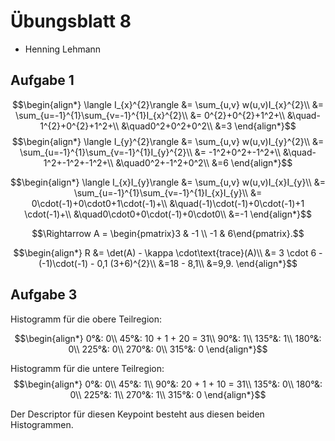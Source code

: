 # Übungsblatt 8
- Henning Lehmann

## Aufgabe 1

$$\begin{align*}
\langle I_{x}^{2}\rangle &= \sum_{u,v} w(u,v)I_{x}^{2}\\
&= \sum_{u=-1}^{1}\sum_{v=-1}^{1}I_{x}^{2}\\
&= 0^{2}+0^{2}+1^2+\\
&\quad-1^{2}+0^{2}+1^2+\\
&\quad0^2+0^2+0^2\\
&=3
\end{align*}$$
$$\begin{align*}
\langle I_{y}^{2}\rangle &= \sum_{u,v} w(u,v)I_{y}^{2}\\
&= \sum_{u=-1}^{1}\sum_{v=-1}^{1}I_{y}^{2}\\
&= -1^2+0^2+-1^2+\\
&\quad-1^2+-1^2+-1^2+\\
&\quad0^2+-1^2+0^2\\
&=6
\end{align*}$$

$$\begin{align*}
\langle I_{x}I_{y}\rangle &= \sum_{u,v} w(u,v)I_{x}I_{y}\\
&= \sum_{u=-1}^{1}\sum_{v=-1}^{1}I_{x}I_{y}\\
&= 0\cdot(-1)+0\cdot0+1\cdot(-1)+\\
&\quad(-1)\cdot(-1)+0\cdot(-1)+1 \cdot(-1)+\\
&\quad0\cdot0+0\cdot(-1)+0\cdot0\\
&=-1
\end{align*}$$

$$\Rightarrow A = \begin{pmatrix}3 & -1 \\ -1  & 6\end{pmatrix}.$$

$$\begin{align*}
R &= \det(A) - \kappa \cdot\text{trace}(A)\\
&= 3 \cdot 6 - (-1)\cdot(-1) - 0,1 (3+6)^{2}\\
&=18 - 8,1\\
&=9,9.
\end{align*}$$


## Aufgabe 3

Histogramm für die obere Teilregion:

$$\begin{align*}
0°&: 0\\
45°&: 10 + 1 + 20 = 31\\
90°&: 1\\
135°&: 1\\
180°&: 0\\
225°&: 0\\
270°&: 0\\
315°&: 0
\end{align*}$$

Histogramm für die untere Teilregion:
$$\begin{align*}
0°&: 0\\
45°&: 1\\
90°&: 20 + 1 + 10 = 31\\
135°&: 0\\
180°&: 0\\
225°&: 1\\
270°&: 1\\
315°&: 0
\end{align*}$$

Der Descriptor für diesen Keypoint besteht aus diesen beiden Histogrammen.